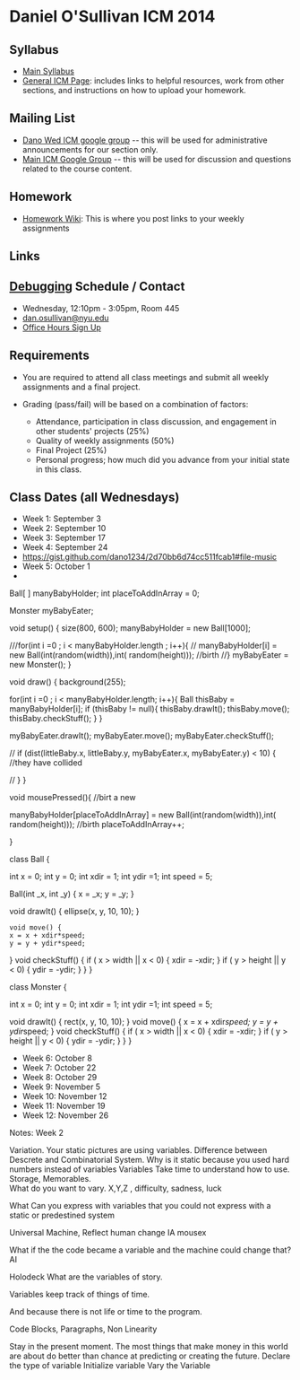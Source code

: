 Daniel O'Sullivan ICM 2014
========================================

Syllabus
--------
- [Main Syllabus](https://github.com/ITPNYU/ICM-2014/blob/master/Syllabus-2014-All.md)
- [General ICM Page](https://github.com/ITPNYU/ICM-2014/blob/master/README.md): includes links to helpful resources, work from other sections, and instructions on how to upload your homework.

Mailing List
------------
- [Dano Wed ICM google group](https://groups.google.com/a/nyu.edu/d/forum/dano-wed-icm-f14-group) -- this will be used for administrative announcements for our section only.
- [Main ICM Google Group](https://groups.google.com/a/itp.nyu.edu/group/icm) -- this will be used for discussion and questions related to the course content.

Homework
--------
- [Homework Wiki](https://github.com/ITPNYU/ICM-2014/wiki/Homework-Dano-Wednesday): This is where you post links to your weekly assignments

Links
--------
[Debugging]( https://vimeo.com/channels/debugging)
Schedule / Contact
------------------
- Wednesday, 12:10pm - 3:05pm, Room 445
- dan.osullivan@nyu.edu
- [Office Hours Sign Up](https://www.google.com/calendar/selfsched?sstoken=UVBlTFZhOVNCTmF0fGRlZmF1bHR8MmU2NTM4NjJmOTJiNTUwM2M0YTBmMzcyZDM4NjRkNmQ)

Requirements
------------
- You are required to attend all class meetings and submit all weekly assignments and a final project.

- Grading (pass/fail) will be based on a combination of factors:
    - Attendance, participation in class discussion, and engagement in other students' projects (25%)
    - Quality of weekly assignments (50%) 
    - Final Project (25%)
    - Personal progress; how much did you advance from your initial state in this class.

Class Dates (all Wednesdays)
-----------
- Week 1: September 3
- Week 2: September 10
- Week 3: September 17
- Week 4: September 24
- https://gist.github.com/dano1234/2d70bb6d74cc511fcab1#file-music
- Week 5: October 1
- 

Ball[ ] manyBabyHolder;
int placeToAddInArray = 0;

Monster myBabyEater;

void setup() {
  size(800, 600);
  manyBabyHolder = new Ball[1000];
  
  ///for(int i =0 ; i < manyBabyHolder.length ; i++){
    // manyBabyHolder[i] = new Ball(int(random(width)),int( random(height)));  //birth
  //}
  myBabyEater = new Monster();
}

void draw() {
  background(255);

 for(int i =0 ; i < manyBabyHolder.length; i++){
   Ball thisBaby = manyBabyHolder[i];
   if (thisBaby != null){
     thisBaby.drawIt();
    thisBaby.move();
    thisBaby.checkStuff();
   }
 }


  myBabyEater.drawIt();
  myBabyEater.move();
  myBabyEater.checkStuff();

  
 // if (dist(littleBaby.x, littleBaby.y, myBabyEater.x, myBabyEater.y) < 10) {
    //they have collided
   
 // }
}

void mousePressed(){
  //birt a new 
  
  manyBabyHolder[placeToAddInArray] = new Ball(int(random(width)),int( random(height)));  //birth
  placeToAddInArray++;
  
}

class Ball {

  int x = 0;
  int y = 0;
  int xdir = 1;
  int ydir =1;
  int speed = 5;


  Ball(int _x, int _y) {
    x = _x;
    y = _y;
  }

  void drawIt() {
    ellipse(x, y, 10, 10);
  }
  
    void move() {
    x = x + xdir*speed;
    y = y + ydir*speed;
  }
  void checkStuff() {
    if ( x > width || x < 0) {
      xdir = -xdir;
    }
    if ( y > height || y < 0) {
      ydir = -ydir;
    }
  }
}


class Monster {

  int x = 0;
  int y = 0;
  int xdir = 1;
  int ydir =1;
  int speed = 5;

  void drawIt() {
    rect(x, y, 10, 10);
  }
  void move() {
    x = x + xdir*speed;
    y = y + ydir*speed;
  }
  void checkStuff() {
    if ( x > width || x < 0) {
      xdir = -xdir;
    }
    if ( y > height || y < 0) {
      ydir = -ydir;
    }
  }
}


- Week 6: October 8
- Week 7: October 22
- Week 8: October 29
- Week 9: November 5 
- Week 10: November 12
- Week 11: November 19
- Week 12: November 26


Notes: Week 2

Variation.
Your static pictures are using variables.
Difference between Descrete and Combinatorial System.
Why is it static because you used hard numbers instead of variables
Variables Take time to understand how to use.  Storage, Memorables.  
What do you want to vary.  X,Y,Z ,  difficulty, sadness, luck

What Can you express with variables that you could not express with a static or predestined system

Universal Machine,  Reflect human change IA  mousex

What if the the code became a variable and the machine could change that?  AI

Holodeck What are the variables of story.

Variables keep track of things of time. 

And because there is not life or time to the program.

Code Blocks, Paragraphs,  Non Linearity

Stay in the present moment.
The most things that make money in this world are about do better than chance at predicting or creating the future.
Declare the type of variable
Initialize variable
Vary the Variable
